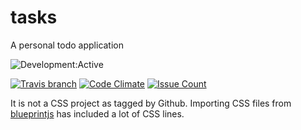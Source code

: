 # tasks
A personal todo application

![Development:Active](https://img.shields.io/badge/development-active-brightgreen.svg)

[![Travis branch](https://img.shields.io/travis/ganesshkumar/tasks/master.svg)](https://travis-ci.org/ganesshkumar/tasks)  [![Code Climate](https://codeclimate.com/github/ganesshkumar/tasks/badges/gpa.svg)](https://codeclimate.com/github/ganesshkumar/tasks)  [![Issue Count](https://codeclimate.com/github/ganesshkumar/tasks/badges/issue_count.svg)](https://codeclimate.com/github/ganesshkumar/tasks)

It is not a CSS project as tagged by Github. Importing CSS files from [blueprintjs](http://blueprintjs.com/) has included a lot of CSS lines.
